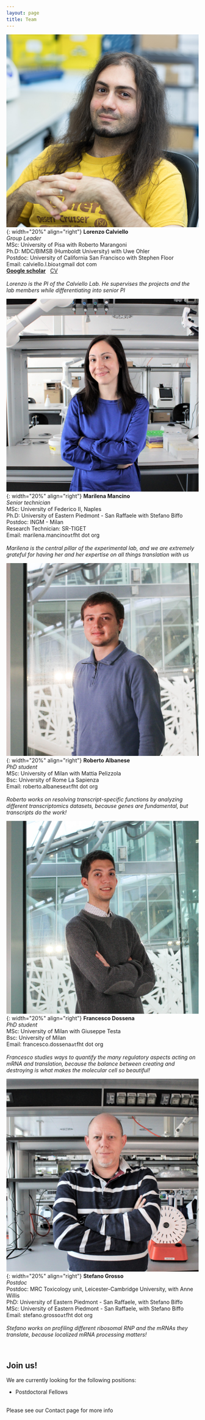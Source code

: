 ```yaml
---
layout: page
title: Team
---
```



![LorenzoC](/img/lorenzoc.jpeg){: width="20%" align="right"}
**Lorenzo Calviello**  
*Group Leader*  
MSc: University of Pisa with Roberto Marangoni
<br>
Ph.D: MDC/BIMSB (Humboldt University) with Uwe Ohler
<br>
Postdoc: University of California San Francisco with Stephen Floor &nbsp;
<br>
Email: calviello.l.bio`at`gmail dot com
<br>
<strong><a href="https://scholar.google.com/citations?user=p2emlPUAAAAJ&hl=en" target="_blank" rel="noopener">Google scholar</a></strong> &nbsp;
<a href="/img/CV_Lorenzo_Calviello.pdf" target="_blank">CV</a>&nbsp;
<br>
<br>
*Lorenzo is the PI of the Calviello Lab. He supervises the projects and the lab members while differentiating into senior PI*


![LorenzoC](/img/mancino-scaled.jpeg){: width="20%" align="right"}
**Marilena Mancino**  
*Senior technician*  
MSc: University of Federico II, Naples
<br>
Ph.D: University of Eastern Piedmont - San Raffaele with Stefano Biffo
<br>
Postdoc: INGM - Milan 
<br>
Research Technician: SR-TIGET 
<br>
Email: marilena.mancino`at`fht dot org
<br>
<br>
*Marilena is the central pillar of the experimental lab, and we are extremely grateful for having her and her expertise on all things translation with us*


![LorenzoC](/img/albanese-scaled.jpeg){: width="20%" align="right"}
**Roberto Albanese**  
*PhD student*  
MSc: University of Milan with Mattia Pelizzola
<br>
Bsc: University of Rome La Sapienza
<br>
Email: roberto.albanese`at`fht dot org
<br>
<br>
*Roberto works on resolving transcript-specific functions by analyzing different transcriptomics datasets, because genes are fundamental, but transcripts do the work!*


![LorenzoC](/img/dossena-scaled.jpeg){: width="20%" align="right"}
**Francesco Dossena**  
*PhD student*  
MSc: University of Milan with Giuseppe Testa
<br>
Bsc: University of Milan
<br>
Email: francesco.dossena`at`fht dot org
<br>
<br>
*Francesco studies ways to quantify the many regulatory aspects acting on mRNA and translation, because the balance between creating and destroying is what makes the molecular cell so beautiful!*


![LorenzoC](/img/grosso-scaled.jpeg){: width="20%" align="right"}
**Stefano Grosso**  
*Postdoc*  
Postdoc: MRC Toxicology unit, Leicester-Cambridge University, with Anne Willis
<br>
PhD: University of Eastern Piedmont - San Raffaele, with Stefano Biffo
<br>
MSc: University of Eastern Piedmont - San Raffaele, with Stefano Biffo
<br>
Email: stefano.grosso`at`fht dot org
<br>
<br>
*Stefano works on profiling different ribosomal RNP and the mRNAs they translate, because localized mRNA processing matters!*

<br>

## Join us!  
We are currently looking for the following positions:
- Postdoctoral Fellows  
<br>
Please see our Contact page for more info
